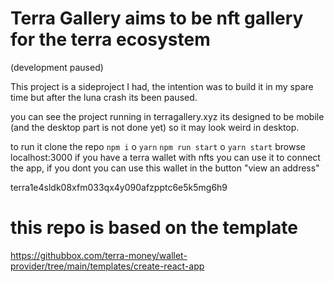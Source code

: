 # Terra Gallery aims to be nft gallery for the terra ecosystem
(development paused) 

This project is a sideproject I had, the intention was to build it in my spare time but after the luna crash its been paused.

you can see the project running in terragallery.xyz its designed to be mobile (and the desktop part is not done yet) so it may look weird in desktop. 

to run it 
clone the repo
`npm i` o `yarn` 
`npm run start` o `yarn start`
browse localhost:3000
if you have a terra wallet with nfts you can use it to connect the app, if you dont you can use this wallet in the button "view an address"

terra1e4sldk08xfm033qx4y090afzpptc6e5k5mg6h9

# this repo is based on the template

<https://githubbox.com/terra-money/wallet-provider/tree/main/templates/create-react-app>
